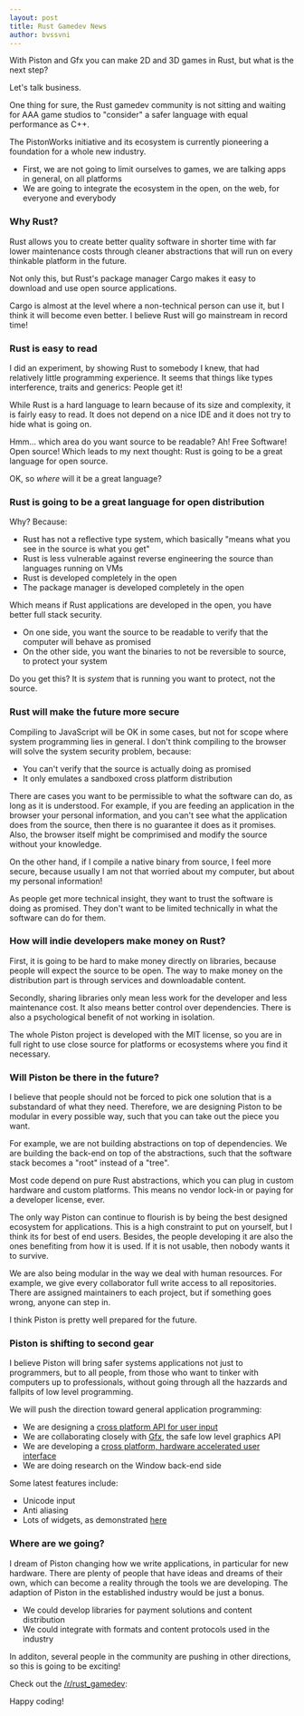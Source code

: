 ```yaml
---
layout: post
title: Rust Gamedev News
author: bvssvni
---
```


With Piston and Gfx you can make 2D and 3D games in Rust, but what is the next step?

Let's talk business.

One thing for sure, the Rust gamedev community is not sitting and waiting
for AAA game studios to "consider" a safer language with equal performance as C++.

The PistonWorks initiative and its ecosystem is currently pioneering a foundation for a whole new industry.

* First, we are not going to limit ourselves to games, we are talking apps in general, on all platforms
* We are going to integrate the ecosystem in the open, on the web, for everyone and everybody

### Why Rust?

Rust allows you to create better quality software in shorter time
with far lower maintenance costs through cleaner abstractions
that will run on every thinkable platform in the future.

Not only this, but Rust's package manager Cargo makes it easy to download and use open source applications.

Cargo is almost at the level where a non-technical person can use it, but I think it will become even better.
I believe Rust will go mainstream in record time!

### Rust is easy to read

I did an experiment, by showing Rust to somebody I knew, that had relatively little programming experience.
It seems that things like types interference, traits and generics: People get it!

While Rust is a hard language to learn because of its size and complexity, it is fairly easy to read.
It does not depend on a nice IDE and it does not try to hide what is going on.

Hmm... which area do you want source to be readable? Ah! Free Software! Open source!
Which leads to my next thought: Rust is going to be a great language for open source.

OK, so *where* will it be a great language?

### Rust is going to be a great language for open distribution

Why? Because:

* Rust has not a reflective type system, which basically "means what you see in the source is what you get"
* Rust is less vulnerable against reverse engineering the source than languages running on VMs
* Rust is developed completely in the open
* The package manager is developed completely in the open

Which means if Rust applications are developed in the open, you have better full stack security.

* On one side, you want the source to be readable to verify that the computer will behave as promised
* On the other side, you want the binaries to not be reversible to source, to protect your system

Do you get this? It is *system* that is running you want to protect, not the source.

### Rust will make the future more secure

Compiling to JavaScript will be OK in some cases, but not for scope where system programming lies in general.
I don't think compiling to the browser will solve the system security problem, because:

* You can't verify that the source is actually doing as promised
* It only emulates a sandboxed cross platform distribution

There are cases you want to be permissible to what the software can do, as long as it is understood.
For example, if you are feeding an application in the browser your personal information,
and you can't see what the application does from the source, then there is no guarantee it does as it promises.
Also, the browser itself might be comprimised and modify the source without your knowledge.

On the other hand, if I compile a native binary from source,
I feel more secure, because usually I am not that worried about my computer, but about my personal information!

As people get more technical insight, they want to trust the software is doing as promised.
They don't want to be limited technically in what the software can do for them.

### How will indie developers make money on Rust?

First, it is going to be hard to make money directly on libraries,
because people will expect the source to be open.
The way to make money on the distribution part is through services and downloadable content.

Secondly, sharing libraries only mean less work for the developer and less maintenance cost.
It also means better control over dependencies. There is also a psychological benefit of not working in isolation.

The whole Piston project is developed with the MIT license, so you are in full right to
use close source for platforms or ecosystems where you find it necessary.

### Will Piston be there in the future?

I believe that people should not be forced to pick one solution that is a substandard of what they need.
Therefore, we are designing Piston to be modular in every possible way,
such that you can take out the piece you want.

For example, we are not building abstractions on top of dependencies.
We are building the back-end on top of the abstractions,
such that the software stack becomes a "root" instead of a "tree".

Most code depend on pure Rust abstractions, which you can plug in custom hardware and custom platforms.
This means no vendor lock-in or paying for a developer license, ever.

The only way Piston can continue to flourish is by being the best designed ecosystem for applications.
This is a high constraint to put on yourself, but I think its for best of end users.
Besides, the people developing it are also the ones benefiting from how it is used.
If it is not usable, then nobody wants it to survive.

We are also being modular in the way we deal with human resources.
For example, we give every collaborator full write access to all repositories.
There are assigned maintainers to each project, but if something goes wrong, anyone can step in.

I think Piston is pretty well prepared for the future.

### Piston is shifting to second gear

I believe Piston will bring safer systems applications not just to programmers,
but to all people, from those who want to tinker with computers up to professionals,
without going through all the hazzards and fallpits of low level programming.

We will push the direction toward general application programming:

* We are designing a [cross platform API for user input](https://github.com/pistondevelopers/input)
* We are collaborating closely with [Gfx](https://github.com/gfx-rs/gfx-rs), the safe low level graphics API
* We are developing a [cross platform, hardware accelerated user interface](https://github.com/pistondevelopers/conrod)
* We are doing research on the Window back-end side

Some latest features include:

* Unicode input
* Anti aliasing
* Lots of widgets, as demonstrated [here](http://blog.piston.rs/2014/08/30/conrod-update/)

### Where are we going?

I dream of Piston changing how we write applications, in particular for new hardware.
There are plenty of people that have ideas and dreams of their own,
which can become a reality through the tools we are developing.
The adaption of Piston in the established industry would be just a bonus.

* We could develop libraries for payment solutions and content distribution
* We could integrate with formats and content protocols used in the industry

In additon, several people in the community are pushing in other directions, so this is going to be exciting!

Check out the [/r/rust_gamedev](http://www.reddit.com/r/rust_gamedev/):

Happy coding!
